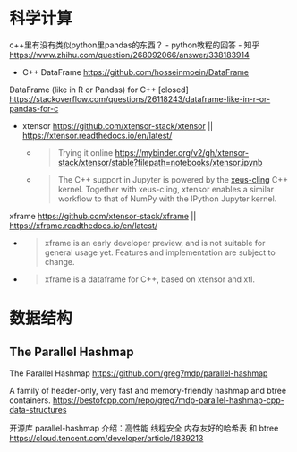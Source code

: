 
# 科学计算

c++里有没有类似python里pandas的东西？ - python教程的回答 - 知乎 https://www.zhihu.com/question/268092066/answer/338183914
- C++ DataFrame https://github.com/hosseinmoein/DataFrame

DataFrame (like in R or Pandas) for C++ [closed] https://stackoverflow.com/questions/26118243/dataframe-like-in-r-or-pandas-for-c
- xtensor https://github.com/xtensor-stack/xtensor || https://xtensor.readthedocs.io/en/latest/
  * > Trying it online https://mybinder.org/v2/gh/xtensor-stack/xtensor/stable?filepath=notebooks/xtensor.ipynb
  * > The C++ support in Jupyter is powered by the [xeus-cling](https://github.com/jupyter-xeus/xeus-cling) C++ kernel. Together with xeus-cling, xtensor enables a similar workflow to that of NumPy with the IPython Jupyter kernel.

xframe https://github.com/xtensor-stack/xframe || https://xframe.readthedocs.io/en/latest/
- > xframe is an early developer preview, and is not suitable for general usage yet. Features and implementation are subject to change.
- > xframe is a dataframe for C++, based on xtensor and xtl.

# 数据结构

## The Parallel Hashmap

The Parallel Hashmap https://github.com/greg7mdp/parallel-hashmap

A family of header-only, very fast and memory-friendly hashmap and btree containers. https://bestofcpp.com/repo/greg7mdp-parallel-hashmap-cpp-data-structures

开源库 parallel-hashmap 介绍：高性能 线程安全 内存友好的哈希表 和 btree https://cloud.tencent.com/developer/article/1839213
